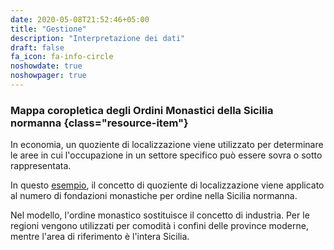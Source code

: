 ```yaml
---
date: 2020-05-08T21:52:46+05:00
title: "Gestione"
description: "Interpretazione dei dati"
draft: false
fa_icon: fa-info-circle
noshowdate: true
noshowpager: true
---
```


### Mappa coropletica degli Ordini Monastici della Sicilia normanna {class="resource-item"} ###

In economia, un quoziente di localizzazione viene utilizzato per determinare le aree in cui l'occupazione in un settore specifico può essere sovra o sotto rappresentata.

In questo [esempio](http://www.normansicily.org/sicilian-monastic-orders-choropleth-map/), il concetto di quoziente di localizzazione viene applicato al numero di fondazioni monastiche per ordine nella Sicilia normanna.

Nel modello, l'ordine monastico sostituisce il concetto di industria. Per le regioni vengono utilizzati per comodità i confini delle province moderne, mentre l'area di riferimento è l'intera Sicilia.
